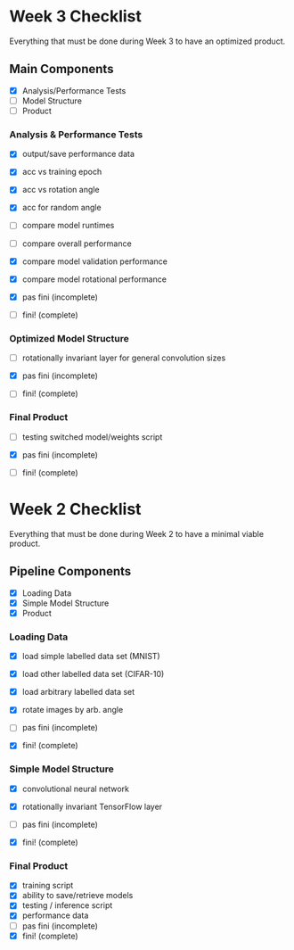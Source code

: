 # Week 3 Checklist
Everything that must be done during Week 3 to have an optimized product.

## Main Components
- [x] Analysis/Performance Tests
- [ ] Model Structure
- [ ] Product

### Analysis & Performance Tests
- [x] output/save performance data
- [x] acc vs training epoch
- [x] acc vs rotation angle
- [x] acc for random angle
- [ ] compare model runtimes
- [ ] compare overall performance
- [x] compare model validation performance
- [x] compare model rotational performance
- [x] pas fini (incomplete) 
- [ ] fini! (complete)


### Optimized Model Structure
- [ ] rotationally invariant layer for general convolution sizes
- [x] pas fini (incomplete) 
- [ ] fini! (complete)


### Final Product
- [ ] testing switched model/weights script
- [x] pas fini (incomplete) 
- [ ] fini! (complete)



# Week 2 Checklist
Everything that must be done during Week 2 to have a minimal viable product.

## Pipeline Components
- [x] Loading Data
- [x] Simple Model Structure
- [x] Product

### Loading Data
- [x] load simple labelled data set (MNIST)
- [x] load other labelled data set (CIFAR-10)
- [x] load arbitrary labelled data set
- [x] rotate images by arb. angle
- [ ] pas fini (incomplete) 
- [x] fini! (complete)


### Simple Model Structure
- [x] convolutional neural network
- [x] rotationally invariant TensorFlow layer
- [ ] pas fini (incomplete) 
- [x] fini! (complete)


### Final Product
- [x] training script
- [x] ability to save/retrieve models
- [x] testing / inference script
- [x] performance data
- [ ] pas fini (incomplete) 
- [x] fini! (complete)
